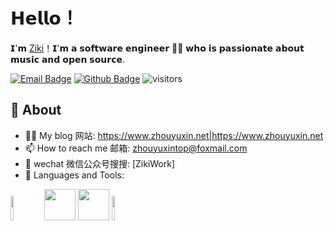 # 𝗛𝗲𝗹𝗹𝗼！

𝗜'𝗺 [Ziki](https://github.com/ZikiWork)！𝗜'𝗺 𝗮 𝘀𝗼𝗳𝘁𝘄𝗮𝗿𝗲 𝗲𝗻𝗴𝗶𝗻𝗲𝗲𝗿 👨‍💻 𝘄𝗵𝗼 𝗶𝘀 𝗽𝗮𝘀𝘀𝗶𝗼𝗻𝗮𝘁𝗲 𝗮𝗯𝗼𝘂𝘁 𝗺𝘂𝘀𝗶𝗰 𝗮𝗻𝗱 𝗼𝗽𝗲𝗻 𝘀𝗼𝘂𝗿𝗰𝗲.


[![Email Badge](https://img.shields.io/badge/-Email-c14438?style=flat-square&logo=Gmail&logoColor=white&link=mailto:zhouyuxintop@foxmail.com)](mailto:zhouyuxintop@Foxmail.com)
[![Github Badge](https://img.shields.io/badge/-Github-232323?style=flat-square&logo=Github&logoColor=white&link=https://github.com/ZikiWork)](https://github.com/ZikiWork)
![visitors](https://visitor-badge.laobi.icu/badge?page_id=zjwo)


## 🧐 About

- 👨‍💻 My blog 网站: https://www.zhouyuxin.net|https://www.zhouyuxin.net
- 📫 How to reach me 邮箱: zhouyuxintop@foxmail.com
- 👯 wechat 微信公众号搜搜: [ZikiWork]
- 🌱 Languages and Tools: 

<code><img width="10%" src="https://www.vectorlogo.zone/logos/java/java-ar21.svg"></code>
<code><a href="https://www.linux.org/" target="_blank"><img height="50" src="https://www.vectorlogo.zone/logos/linux/linux-ar21.svg"></a></code>
<code><a href="https://www.docker.com/" target="_blank"><img height="50" src="https://www.vectorlogo.zone/logos/docker/docker-official.svg"></a></code>
<code><img width="10%" src="https://www.vectorlogo.zone/logos/mysql/mysql-ar21.svg"></code>
